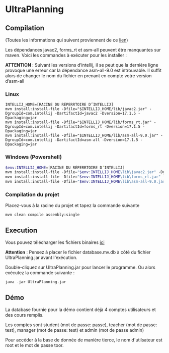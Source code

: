 # UltraPlanning

## Compilation
(Toutes les informations qui suivent proviennent de ce [lien](https://stackoverflow.com/questions/32747917/intellij-gui-designer-maven-executable-jar-export))

Les dépendances javac2, forms_rt et asm-all peuvent être manquantes sur maven.
Voici les commandes à exécuter pour les installer :

__ATTENTION__ : Suivant les versions d’intellij, il se peut que la dernière ligne provoque une erreur car la dépendance asm-all-9.0 est introuvable.
Il suffit alors de changer le nom du fichier en prenant en compte votre version d’asm-all

### Linux
```shell
INTELLIJ_HOME=[RACINE DU RÉPERRTOIRE D’INTELLIJ]
mvn install:install-file -Dfile="$INTELLIJ_HOME/lib/javac2.jar" -DgroupId=com.intellij -DartifactId=javac2 -Dversion=17.1.5 -Dpackaging=jar
mvn install:install-file -Dfile="$INTELLIJ_HOME/lib/forms_rt.jar" -DgroupId=com.intellij -DartifactId=forms_rt -Dversion=17.1.5 -Dpackaging=jar
mvn install:install-file -Dfile="$INTELLIJ_HOME/lib/asm-all-9.0.jar" -DgroupId=com.intellij -DartifactId=asm-all -Dversion=17.1.5 -Dpackaging=jar
```

### Windows (Powershell)
```powershell
$env:INTELLIJ_HOME=[RACINE DU RÉPERRTOIRE D’INTELLIJ]
mvn install:install-file -Dfile="$env:INTELLIJ_HOME\lib\javac2.jar" -DgroupId="com.intellij" -DartifactId="asm-all" -Dversion="17.1.5" -Dpackaging="jar"
mvn install:install-file -Dfile="$env:INTELLIJ_HOME\lib\forms_rt.jar" -DgroupId="com.intellij" -DartifactId="asm-all" -Dversion="17.1.5" -Dpackaging="jar"
mvn install:install-file -Dfile="$env:INTELLIJ_HOME\lib\asm-all-9.0.jar" -DgroupId="com.intellij" -DartifactId="asm-all" -Dversion="17.1.5" -Dpackaging="jar"
```

### Compilation du projet

Placez-vous à la racine du projet et tapez la commande suivante
```
mvn clean compile assembly:single
```

## Execution

Vous pouvez télécharger les fichiers binaires [ici](https://github.com/El-Sashok/UltraPlanning/releases/tag/1.0)

__Attention__ : Pensez à placer le fichier database.mv.db à côté du fichier UltraPlanning.jar avant l'exécution.

Double-cliquez sur UltraPlanning.jar pour lancer le programme. Ou alors exécutez la commande suivante :
```
java -jar UltraPlanning.jar
```

## Démo

La database fournie pour la démo contient déjà 4 comptes utilisateurs et des cours remplis.

Les comptes sont student (mot de passe: passe), teacher (mot de passe: test), manager (mot de passe: test) et admin (mot de passe admin)

Pour accéder à la base de donnée de manière tierce, le nom d'utilsateur est root et le mot de passe toor.
